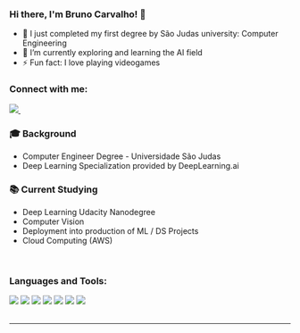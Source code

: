 ### Hi there, I'm Bruno Carvalho! 👋

- 🔭 I just completed my first degree by São Judas university: Computer Engineering
- 🌱 I’m currently exploring and learning the AI field
- ⚡ Fun fact: I love playing videogames 

### Connect with me:

<a href="bruno-carvalho-48433016b/">
    <img src="https://cdn.jsdelivr.net/npm/simple-icons@v3/icons/linkedin.svge" />
  </a>&nbsp;&nbsp;


### 🎓 Background

- Computer Engineer Degree - Universidade São Judas
- Deep Learning Specialization provided by DeepLearning.ai

### 📚 Current Studying

- Deep Learning Udacity Nanodegree
- Computer Vision 
- Deployment into production of ML / DS Projects
- Cloud Computing (AWS)


<br />

### Languages and Tools:

<img src="https://img.shields.io/badge/Python-FFD43B?style=for-the-badge&logo=python&logoColor=darkgreen}" /> 

<img src="https://img.shields.io/badge/Numpy-777BB4?style=for-the-badge&logo=numpy&logoColor=white}" /> 

<img src="https://img.shields.io/badge/Pandas-2C2D72?style=for-the-badge&logo=pandas&logoColor=white}" /> 

<img src="https://img.shields.io/badge/scikit_learn-F7931E?style=for-the-badge&logo=scikit-learn&logoColor=white}" /> 

<img src="https://img.shields.io/badge/SQLite-07405E?style=for-the-badge&logo=sqlite&logoColor=white}" /> 

<img src="https://img.shields.io/badge/MySQL-00000F?style=for-the-badge&logo=mysql&logoColor=white}" /> 

<img src="https://img.shields.io/badge/OpenCV-27338e?style=for-the-badge&logo=OpenCV&logoColor=white}" />

<br />
<br />

---







